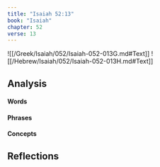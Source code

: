 ```yaml
---
title: "Isaiah 52:13"
book: "Isaiah"
chapter: 52
verse: 13
---
```

![[/Greek/Isaiah/052/Isaiah-052-013G.md#Text]]
![[/Hebrew/Isaiah/052/Isaiah-052-013H.md#Text]]

## Analysis

#### Words

#### Phrases

#### Concepts

## Reflections
